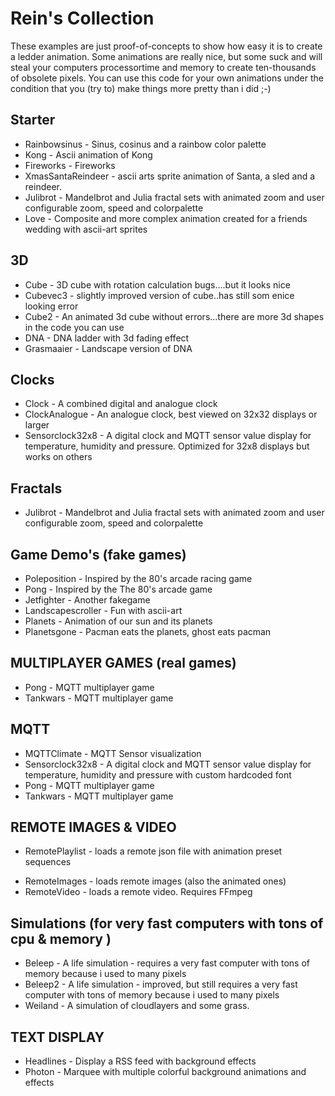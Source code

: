 # Rein's Collection
These examples are just proof-of-concepts to show how easy it is to create a ledder animation. 
Some animations are really nice, but some suck and will steal your computers processortime and memory to create ten-thousands of obsolete pixels.
You can use this code for your own animations under the condition that you (try to) make things more pretty than i did ;-)

## Starter
* Rainbowsinus - Sinus, cosinus and a rainbow color palette
* Kong - Ascii animation of Kong
* Fireworks - Fireworks
* XmasSantaReindeer - ascii arts sprite animation of Santa, a sled and a reindeer.
* Julibrot - Mandelbrot and Julia fractal sets with animated zoom and user configurable zoom, speed and colorpalette
* Love - Composite and more complex animation created for a friends wedding with ascii-art sprites


## 3D
* Cube  - 3D cube with rotation calculation bugs....but it looks nice
* Cubevec3 - slightly improved version of cube..has still som enice looking error
* Cube2 - An animated 3d cube without errors...there are more 3d shapes in the code you can use
* DNA   - DNA ladder with 3d fading effect
* Grasmaaier - Landscape version of DNA

## Clocks
* Clock  - A combined digital and analogue clock
* ClockAnalogue - An analogue clock, best viewed on 32x32 displays or larger
* Sensorclock32x8 - A digital clock and MQTT sensor value display for temperature, humidity and pressure. Optimized for 32x8 displays but works on others

## Fractals 
* Julibrot - Mandelbrot and Julia fractal sets with animated zoom and user configurable zoom, speed and colorpalette

## Game Demo's (fake games)
* Poleposition - Inspired by the 80's arcade racing game
* Pong - Inspired by the The 80's arcade game
* Jetfighter - Another fakegame
* Landscapescroller - Fun with ascii-art
* Planets - Animation of our sun and its planets
* Planetsgone - Pacman eats the planets, ghost eats pacman

## MULTIPLAYER GAMES  (real games)
* Pong - MQTT multiplayer game
* Tankwars - MQTT multiplayer game

## MQTT
* MQTTClimate - MQTT Sensor visualization
* Sensorclock32x8 - A digital clock and MQTT sensor value display for temperature, humidity and pressure with custom hardcoded font
* Pong - MQTT multiplayer game
* Tankwars - MQTT multiplayer game

## REMOTE IMAGES & VIDEO
* RemotePlaylist - loads a remote json file with  animation preset sequences
- RemoteImages - loads remote images (also the animated ones)
- RemoteVideo - loads a remote video. Requires FFmpeg

## Simulations (for very fast computers with tons of cpu & memory )
* Beleep - A life simulation - requires a very fast computer with tons of memory because i used to many pixels
* Beleep2 - A life simulation - improved, but  still requires a very fast computer with tons of memory because i used to many pixels
* Weiland - A simulation of cloudlayers and some grass. 

## TEXT DISPLAY
* Headlines - Display a RSS feed with background effects
* Photon - Marquee with multiple colorful background animations and effects